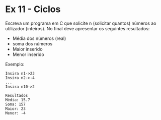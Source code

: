 # Ex 11 - Ciclos
Escreva um programa em C que solicite n (solicitar quantos) números ao utilizador (inteiros). No final deve apresentar os seguintes resultados:
- Média dos números (real)
- soma dos números
- Maior inserido
- Menor inserido

Exemplo:
```text
Insira n1->23
Insira n2->-4
...
Insira n10->2

Resultados
Média: 15.7
Soma: 157
Maior: 23
Menor: -4

```
